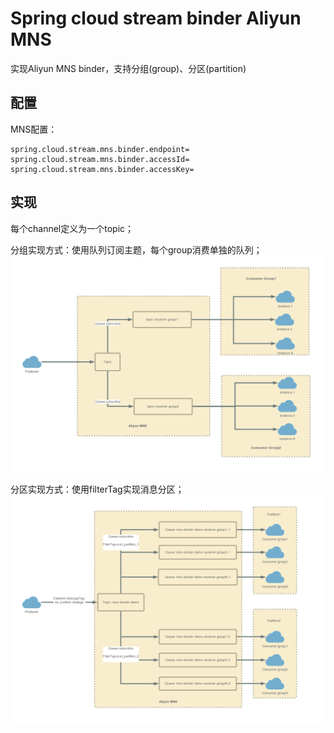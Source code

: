 # Spring cloud stream binder Aliyun MNS

实现Aliyun MNS binder，支持分组(group)、分区(partition)

## 配置

MNS配置：

```
spring.cloud.stream.mns.binder.endpoint=
spring.cloud.stream.mns.binder.accessId=
spring.cloud.stream.mns.binder.accessKey=
```

## 实现
每个channel定义为一个topic；

分组实现方式：使用队列订阅主题，每个group消费单独的队列；
![image](doc/mns-group.png)

分区实现方式：使用filterTag实现消息分区；
![image](doc/SpringCloudStreamBinderMNS.png)